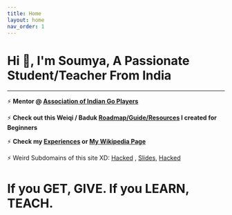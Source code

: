 ```yaml
---
title: Home
layout: home
nav_order: 1
---
```


<script data-goatcounter="https://soumyak4.goatcounter.com/count" async src="//gc.zgo.at/count.js"></script>

# Hi 👋, I'm Soumya, A Passionate Student/Teacher From India
<hr>

⚡ **Mentor @ <a href="https://aigp.org.in/" target="_blank">Association of Indian Go Players</a>**

⚡ **Check out this Weiqi / Baduk <a href="https://weiqi.soumyak4.in" >Roadmap/Guide/Resources</a> I created for Beginners**

⚡ **Check my <a href="https://soumyak4.in/Experiences">Experiences</a> or <a href="https://en.wikipedia.org/wiki/User:SoumyaK4" target="_blank"> My Wikipedia Page</a>**  

⚡ Weird Subdomains of this site XD: <a href="https://hacked.soumyak4.in/" target="_blank">Hacked</a> , <a href="http://slides.soumyak4.in/" target="_blank">Slides</a>, <a href="https://hacked.soumyak4.in/" target="_blank">Hacked</a>

<!-- ⚡ **<a href="https://www.miraquill.com/the_fallen_poet" target="_blank">The Fallen Poet</a>**
<a rel="me" href="https://mastodon.social/@SoumyaK4">Mastodon</a> -->

# If you GET, GIVE. If you LEARN, TEACH.



